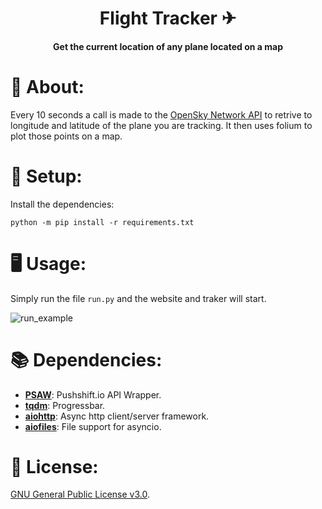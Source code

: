 <h1 align="center">Flight Tracker ✈︎</h1>

<h4 align="center">Get the current location of any plane located on a map</h4>
  <p align="center">
  </p>

# 💬 About:

Every 10 seconds a call is made to the <a href="https://">OpenSky Network API</a> to retrive to longitude and latitude of the plane you are tracking. It then uses folium to plot those points on a map. 

# 🔧 Setup:
Install the dependencies:

`python -m pip install -r requirements.txt`

# 🖥️ Usage:
Simply run the file `run.py` and the website and traker will start.

 ![run_example](img/00.jpg)

# 📚 Dependencies:
* [**PSAW**](https://github.com/dmarx/psaw): Pushshift.io API Wrapper.
* [**tqdm**](https://github.com/tqdm/tqdm): Progressbar.
* [**aiohttp**](https://github.com/aio-libs/aiohttp): Async http client/server framework.
* [**aiofiles**](https://github.com/Tinche/aiofiles): File support for asyncio.


# 📃 License:
[GNU General Public License v3.0](LICENSE).
